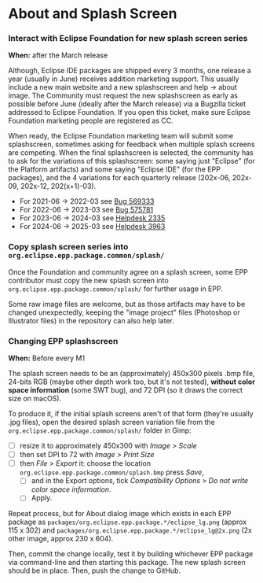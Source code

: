 # About and Splash Screen

### Interact with Eclipse Foundation for new splash screen series

**When:** after the March release

Although, Eclipse IDE packages are shipped every 3 months, one release a year (usually in June) receives addition marketing support. This usually include a new main website and a new splashscreen and help -> about image. The Community must request the new splashscreen as early as possible before June (ideally after the March release) via a Bugzilla ticket addressed to Eclipse Foundation. If you open this ticket, make sure Eclipse Foundation marketing people are registered as CC.

When ready, the Eclipse Foundation marketing team will submit some splashscreen, sometimes asking for feedback when multiple splash screens are competing. When the final splashscreen is selected, the community has to ask for the variations of this splashscreen: some saying just "Eclipse" (for the Platform artifacts) and some saying "Eclipse IDE" (for the EPP packages), and the 4 variations for each quarterly release (202x-06, 202x-09, 202x-12, 202(x+1)-03).

- For 2021-06 -> 2022-03 see [Bug 569333](https://bugs.eclipse.org/bugs/show_bug.cgi?id=569333)
- For 2022-06 -> 2023-03 see [Bug 575781](https://bugs.eclipse.org/bugs/show_bug.cgi?id=575781)
- For 2023-06 -> 2024-03 see [Helpdesk 2335](https://gitlab.eclipse.org/eclipsefdn/helpdesk/-/issues/2336)
- For 2024-06 -> 2025-03 see [Helpdesk 3963](https://gitlab.eclipse.org/eclipsefdn/helpdesk/-/issues/3963)

### Copy splash screen series into `org.eclipse.epp.package.common/splash/`

Once the Foundation and community agree on a splash screen, some EPP contributor must copy the new splash screen into `org.eclipse.epp.package.common/splash/` for further usage in EPP.

Some raw image files are welcome, but as those artifacts may have to be changed unexpectedly, keeping the "image project" files (Photoshop or Illustrator files) in the repository can also help later.

### Changing EPP splashscreen

**When:** Before every M1

The splash screen needs to be an (approximately) 450x300 pixels .bmp file, 24-bits RGB (maybe other depth work too, but it's not tested), **without color space information** (some SWT bug), and 72 DPI (so it draws the correct size on macOS).

To produce it, if the initial splash screens aren't of that form (they're usually .jpg files), open the desired splash screen variation file from the `org.eclipse.epp.package.common/splash/` folder in Gimp:

- [ ] resize it to approximately 450x300 with _Image > Scale_
- [ ] then set DPI to 72 with _Image > Print Size_
- [ ] then _File > Export_ it: choose the location `org.eclipse.epp.package.common/splash.bmp` press _Save_, 
  - [ ] and in the Export options, tick _Compatibility Options > Do not write color space information_. 
  - [ ] Apply.

Repeat process, but for About dialog image which exists in each EPP package as `packages/org.eclipse.epp.package.*/eclipse_lg.png` (approx 115 x 302) and `packages/org.eclipse.epp.package.*/eclipse_lg@2x.png` (2x other image, approx 230 x 604).

Then, commit the change locally, test it by building whichever EPP package via command-line and then starting this package. The new splash screen should be in place. Then, push the change to GitHub.
